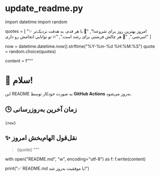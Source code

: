 # update_readme.py
import datetime
import random

quotes = [
    "✨ امروز بهترین روز برای شروعه!",
    "🚀 با هر قدم، به هدفت نزدیک‌تر می‌شی.",
    "🌱 هر چالش فرصتی برای رشد است.",
    "🔥 تو توانایی انجامش رو داری!"
]

now = datetime.datetime.now().strftime("%Y-%m-%d %H:%M:%S")
quote = random.choice(quotes)

content = f"""
# 👋 سلام!

این README به صورت خودکار توسط **GitHub Actions** به‌روز می‌شود.  

## 🕒 زمان آخرین به‌روزرسانی
`{now}`

## ✨ نقل‌قول الهام‌بخش امروز
> {quote}
"""

with open("README.md", "w", encoding="utf-8") as f:
    f.write(content)

print("✅ README.md با موفقیت به‌روز شد!")
